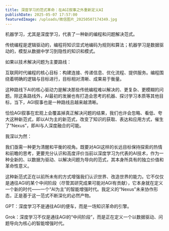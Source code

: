 ```yaml
---
title: 深度学习的范式革命：在AGI叙事之外重新定义AI
publishDate: 2025-05-07 17:57:00
featuredImage: /uploads/微信图片_20250507174349.jpg
---
```

机器学习，尤其是深度学习，代表了一种新的编程和问题解决范式。

传统编程是逻辑驱动的，编程将知识显式地编码为规则和算法；机器学习是数据驱动的，模型从数据中学习到隐性的知识和模式。

如果以技术解决问题为主要路线：

互联网时代编程的核心目标：构建连接、传递信息、优化流程、提供服务。编程围绕着明确的逻辑与目标进行，目标相对清晰、成果易于衡量。

这种路线下AI的核心驱动力是解决那些传统编程难以解决的、更复杂、更模糊的问题。除这条路线外，AI最初的发展也有打造会思考的机器、探讨学习本质等其他目标，当下，AGI叙事也是一种路线且越来越清晰。

恰恰AGI叙事在宏观上会覆盖掉真正解决问题的结果，我们也许会忽略、看低、夸大这种新范式，即以AI为主的新范式，改变了知识的获取、表达和应用方式，催生了“Nexus”，即AI与人深度融合的可能。

我深以为然：

我们亟需一种更为清醒和平衡的视角。既要对AGI这样的长远目标保持探索的热情和前瞻的思考，更要充分认识和高度评价当前以深度学习为代表的AI技术，作为一种全新的、以数据为驱动、以解决问题为导向的范式，其本身所具有的独立价值和革命性意义。

这种新范式正在以前所未有的方式增强我们认识世界、改造世界的能力。它不仅仅是通往AGI的某个中间阶段（尽管其研究成果可能对AGI有贡献），它本身就在定义一个新的时代——一个“AI为主”的智能增强时代。我定义的“Nexus”未来协作形态，正是基于这一范式不断深化的必然产物。

GPT：深度学习不是通往AGI的便车，而是一场知识革命的引擎。

Grok：深度学习不仅是通往AGI的“中间阶段”，而是正在定义一个以数据驱动、问题导向为核心的智能增强时代。
